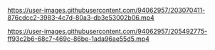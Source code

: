 


https://user-images.githubusercontent.com/94062957/203070411-876cdcc2-3983-4c7d-80a3-db3e53002b06.mp4



https://user-images.githubusercontent.com/94062957/205492775-ff93c2b6-68c7-469c-86be-1ada96ae55d5.mp4

